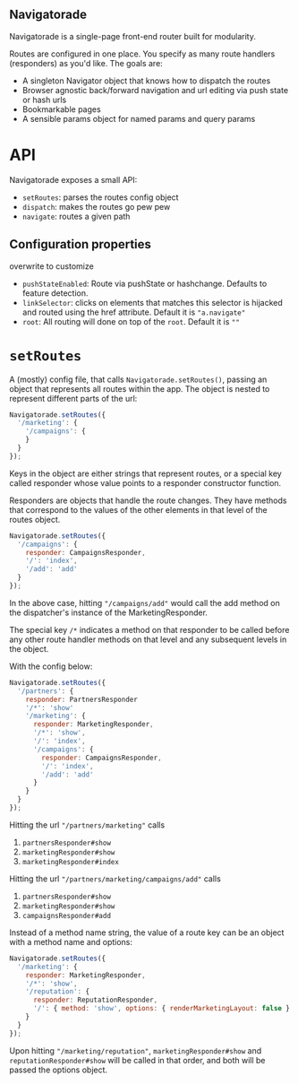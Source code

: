 Navigatorade
---

Navigatorade is a single-page front-end router built for modularity.

Routes are configured in one place.  You specify as many route handlers (responders) as you'd like. The goals are:

- A singleton Navigator object that knows how to dispatch the routes
- Browser agnostic back/forward navigation and url editing via push state or hash urls
- Bookmarkable pages
- A sensible params object for named params and query params

# API

Navigatorade exposes a small API:

- `setRoutes`: parses the routes config object
- `dispatch`: makes the routes go pew pew
- `navigate`:  routes a given path

## Configuration properties

overwrite to customize

- `pushStateEnabled`: Route via pushState or hashchange. Defaults to feature detection.
- `linkSelector`: clicks on elements that matches this selector is hijacked and routed using the href attribute. Default it is `"a.navigate"`
- `root`: All routing will done on top of the `root`. Default it is `""`

# `setRoutes`

A (mostly) config file, that calls `Navigatorade.setRoutes()`, passing an object that represents all routes within the app.  The object is nested to represent different parts of the url:

```javascript
Navigatorade.setRoutes({
  '/marketing': {
    '/campaigns': {
    }
  }
});
```

Keys in the object are either strings that represent routes, or a special key called responder whose value points to a responder constructor function.

Responders are objects that handle the route changes. They have methods that correspond to the values of the other elements in that level of the routes object.

```javascript
Navigatorade.setRoutes({
  '/campaigns': {
    responder: CampaignsResponder,
    '/': 'index',
    '/add': 'add'
  }
});
```

In the above case, hitting `"/campaigns/add"` would call the add method on the dispatcher's instance of the MarketingResponder.

The special key `/*` indicates a method on that responder to be called before any other route handler methods on that level and any subsequent levels in the object.

With the config below:

```javascript
Navigatorade.setRoutes({
  '/partners': {
    responder: PartnersResponder
    '/*': 'show'
    '/marketing': {
      responder: MarketingResponder,
      '/*': 'show',
      '/': 'index',
      '/campaigns': {
        responder: CampaignsResponder,
        '/': 'index',
        '/add': 'add'
      }
    }
  }
});
```

Hitting the url `"/partners/marketing"` calls

1) `partnersResponder#show`
2) `marketingResponder#show`
3) `marketingResponder#index`

Hitting the url `"/partners/marketing/campaigns/add"` calls

1) `partnersResponder#show`
2) `marketingResponder#show`
3) `campaignsResponder#add`

Instead of a method name string, the value of a route key can be an object with a method name and options:

```javascript
Navigatorade.setRoutes({
  '/marketing': {
    responder: MarketingResponder,
    '/*': 'show',
    '/reputation': {
      responder: ReputationResponder,
      '/': { method: 'show', options: { renderMarketingLayout: false } }
    }
  }
});
```

Upon hitting `"/marketing/reputation"`, `marketingResponder#show` and `reputationResponder#show` will be called in that order, and both will be passed the options object.
